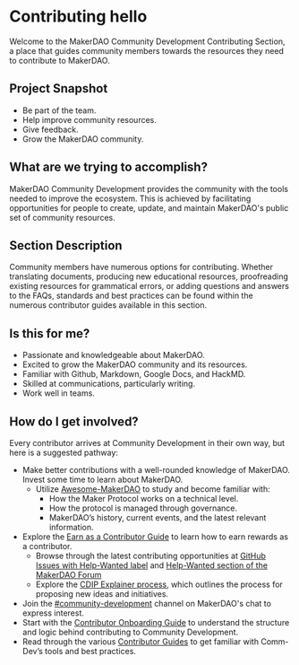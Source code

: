 # Contributing hello

Welcome to the MakerDAO Community Development Contributing Section, a place that guides community members towards the resources they need to contribute to MakerDAO.

## Project Snapshot

- Be part of the team.
- Help improve community resources.
- Give feedback.
- Grow the MakerDAO community.

## What are we trying to accomplish?

MakerDAO Community Development provides the community with the tools needed to improve the ecosystem. This is achieved by facilitating opportunities for people to create, update, and maintain MakerDAO's public set of community resources.

## Section Description

Community members have numerous options for contributing. Whether translating documents, producing new educational resources, proofreading existing resources for grammatical errors, or adding questions and answers to the FAQs, standards and best practices can be found within the numerous contributor guides available in this section.

## Is this for me?

- Passionate and knowledgeable about MakerDAO.
- Excited to grow the MakerDAO community and its resources.
- Familiar with Github, Markdown, Google Docs, and HackMD.
- Skilled at communications, particularly writing.
- Work well in teams.

## How do I get involved?

Every contributor arrives at Community Development in their own way, but here is a suggested pathway:

* Make better contributions with a well-rounded knowledge of MakerDAO. Invest some time to learn about MakerDAO.
    * Utilize [Awesome-MakerDAO](https://github.com/makerdao/awesome-makerdao) to study and become familiar with:
        * How the Maker Protocol works on a technical level.
        * How the protocol is managed through governance.
        * MakerDAO’s history, current events, and the latest relevant information. 
* Explore the [Earn as a Contributor Guide](./earn-as-a-contributor.md) to learn how to earn rewards as a contributor.
    * Browse through the latest contributing opportunities at [GitHub Issues with Help-Wanted label](https://github.com/makerdao/community/projects/2?card_filter_query=label%3A%22help+wanted%22) and [Help-Wanted section of the MakerDAO Forum](https://forum.makerdao.com/c/comm-dev/help-wanted/11)
    * Explore the [CDIP Explainer process](./cdip-explainer.md), which outlines the process for proposing new ideas and initiatives.
* Join the [#community-development](https://chat.makerdao.com/channel/community-development) channel on MakerDAO's chat to express interest.
* Start with the [Contributor Onboarding Guide](./contributor-onboarding-guide.md) to understand the structure and logic behind contributing to Community Development.
* Read through the various [Contributor Guides](./contributing.md) to get familiar with Comm-Dev’s tools and best practices.
